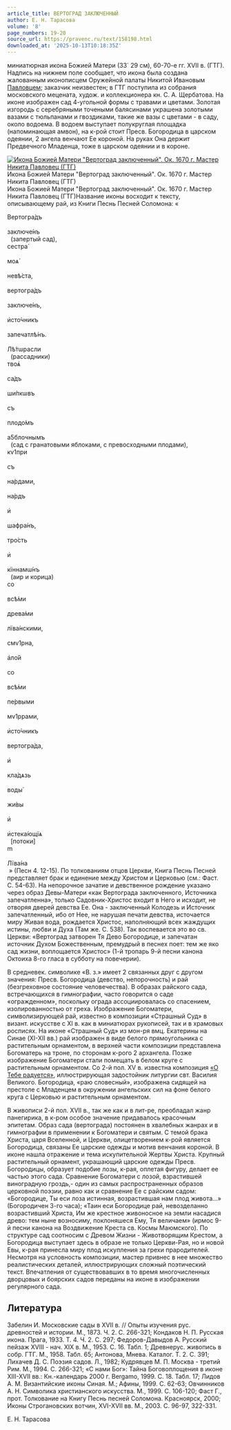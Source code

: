 ```yaml
---
article_title: ВЕРТОГРАД ЗАКЛЮЧЕННЫЙ
author: Е. Н. Тарасова
volume: '8'
page_numbers: 19-20
source_url: https://pravenc.ru/text/158198.html
downloaded_at: '2025-10-13T10:18:35Z'
---
```


миниатюрная икона Божией Матери (33´
29 см), 60-70-е гг. XVII в. (ГТГ). Надпись на нижнем поле сообщает, что икона была создана жалованным иконописцем Оружейной палаты Никитой Ивановым [Павловцем](https://pravenc.ru/text/Павловцем.html); заказчик неизвестен; в ГТГ поступила из собрания московского мецената, худож. и коллекционера кн. С. А. Щербатова. На иконе изображен сад 4-угольной формы с травами и цветами. Золотая изгородь с серебряными точеными балясинами украшена золотыми вазами с тюльпанами и гвоздиками, такие же вазы с цветами - в саду, около водоема. В водоем выступает полукруглая площадка (напоминающая амвон), на к-рой стоит Пресв. Богородица в царском одеянии, 2 ангела венчают Ее короной. На руках Она держит Предвечного Младенца, тоже в царском одеянии и в короне.

[![Икона Божией Матери &quot;Вертоград заключенный&quot;. Ок. 1670 г. Мастер Никита Павловец (ГТГ)](https://pravenc.ru/data/565/464/1234/i200.jpg "Кликните для увеличения картинки")](https://pravenc.ru/data/565/464/1234/i400.jpg)Икона Божией Матери "Вертоград заключенный". Ок. 1670 г. Мастер Никита Павловец (ГТГ)  
Икона Божией Матери "Вертоград заключенный". Ок. 1670 г. Мастер Никита Павловец (ГТГ)Название иконы восходит к тексту, описывающему рай, из Книги Песнь Песней Соломона: «<div class="cu">Вертогра́дъ</div> <div class="cu">заключе́нъ</div>  (запертый сад), <div class="cu">сестра́</div> <div class="cu">моѧ́</div> <div class="cu">невѣ́ста,</div> <div class="cu">вертогра́дъ</div> <div class="cu">заключе́нъ,</div> <div class="cu">и҆сто́чникъ</div> <div class="cu">запечатлѣ́нъ.</div> <div class="cu">Лѣ́тѡрасли</div>  (рассадники) <div class="cu">твоѧ҆</div> <div class="cu">са́дъ</div> <div class="cu">ши́пкѡвъ</div> <div class="cu">съ</div> <div class="cu">плодо́мъ</div> <div class="cu">a5блочнымъ</div>  (сад с гранатовыми яблоками, с превосходными плодами), <div class="cu">кv1при</div> <div class="cu">съ</div>  <div class="cu">на́рдами,</div> <div class="cu">на́рдъ</div> <div class="cu">и҆</div> <div class="cu">шафра́нъ,</div> <div class="cu">тро́сть</div> <div class="cu">и҆</div> <div class="cu">кїннамѡ́нъ</div>  (аир и корица) <div class="cu">со</div> <div class="cu">всѣ́ми</div> <div class="cu">древа́ми</div> <div class="cu">лїва́нскими,</div> <div class="cu">смv1рна,</div> <div class="cu">а҆ло́й</div> <div class="cu">со</div> <div class="cu">всѣ́ми</div> <div class="cu">пе́рвыми</div> <div class="cu">мv1ррами,</div> <div class="cu">и҆сто́чникъ</div> <div class="cu">вертогра́да,</div> <div class="cu">и҆</div> <div class="cu">кла́дѧзь</div> <div class="cu">воды̀</div> <div class="cu">жи́вы</div> <div class="cu">и҆</div> <div class="cu">и҆стека́ющїѧ</div>  [потоки] <div class="cu">m</div> <div class="cu">Лїва́на</div> » (Песн 4. 12-15). По толкованиям отцов Церкви, Книга Песнь Песней представляет брак и единение между Христом и Церковью (см.: Фаст. С. 54-63). На непорочное зачатие и девственное рождение указано через образ Девы-Матери «как Вертограда заключенного, Источника запечатленна», только Садовник-Христос входит в Него и исходит, не отворяя дверей девства Ее. Она - заключенный Колодезь и Источник запечатленный, ибо от Нее, не нарушая печати девства, источается миру Живая вода, рождается Христос, наполняющий всех жаждущих истины, любви и Духа (Там же. С. 538). Так воспевается это во св. Церкви: «Вертоград затворен Тя Дево Богородице, и запечатан источник Духом Божественным, премудрый в песнех поет: тем же яко сад жизни, воплощается Христос» (1-й тропарь 9-й песни канона Октоиха 8-го гласа в субботу на повечерии).

В средневек. символике «В. з.» имеет 2 связанных друг с другом значения: Пресв. Богородица (девство, непорочность) и рай (безгреховное состояние человечества). В образах райского сада, встречающихся в гимнографии, часто говорится о саде «огражденном», поскольку ограда ассоциировалась со спасением, изолированностью от греха. Изображение Богоматери, символизирующей рай, известно в композиции «Страшный Суд» в визант. искусстве с XI в. как в миниатюрах рукописей, так и в храмовых росписях. На иконе «Страшный Суд» из мон-ря вмц. Екатерины на Синае (XI-XII вв.) рай изображен в виде белого прямоугольника с растительным орнаментом, в верхней части композиции представлена Богоматерь на троне, по сторонам к-рого 2 архангела. Позже изображение Богоматери стали помещать в белом круге с растительным орнаментом. Со 2-й пол. XV в. известна композиция [«О Тебе радуется»](<https://pravenc.ru/text/ О Тебе радуется .html>), иллюстрирующая задостойник литургии свт. Василия Великого. Богородица, «раю словесный», изображена сидящей на престоле с Младенцем в окружении ангельских сил на фоне белого круга с Церковью и растительным орнаментом.

В живописи 2-й пол. XVII в., так же как и в лит-ре, преобладал жанр панегирика, в к-ром особое значение придавалось красочным эпитетам. Образ сада (вертограда) постоянен в хвалебных жанрах и в гимнографии в применении к Богоматери и святым. С темой брака Христа, царя Вселенной, и Церкви, олицетворением к-рой является Богородица, связаны Ее царские одежды и мотив венчания короной. В иконе нашла отражение и тема искупительной Жертвы Христа. Крупный растительный орнамент, украшающий царские одежды Пресв. Богородицы, образует подобие лозы, к-рая, оплетая фигуру, делает ее частью этого сада. Сравнение Богоматери с лозой, взрастившей виноградную гроздь,- один из самых распространенных образов церковной поэзии, равно как и сравнение Ее с райским садом: «Богородице, Ты еси лоза истинная, возрастившая нам плод живота...» (Богородичен 3-го часа); «Таин еси Богородице рай, невозделанно возрастивший Христа, Им же крестное живоносное на земли насадися древо: тем ныне возносиму, поклоняшеся Ему, Тя величаем» (ирмос 9-й песни канона на Воздвижение Креста св. Космы Маюмского). По структуре сад соотносим с Древом Жизни - Животворящим Крестом, а Богородица выступает здесь в образе не только Церкви-Рая, но и новой Евы, к-рая принесла миру плод искупления за грехи прародителей. Несмотря на условность композиции, мастер привнес в нее множество реалистических деталей, иллюстрирующих сложный поэтический текст. Впечатления от существовавших в то время многочисленных дворцовых и боярских садов переданы на иконе в изображении регулярного сада.

## Литература

Забелин И. Московские сады в XVII в. // Опыты изучения рус. древностей и истории. М., 1873. Ч. 2. С. 266-321; Кондаков Н. П. Русская икона. Прага, 1933. Т. 4. Ч. 2. С. 297; Федоров-Давыдов А. Русский пейзаж XVIII - нач. XIX в. М., 1953. С. 16. Табл. 1; Древнерус. живопись в собр. ГТГ. М., 1958. Табл. 65; Антонова, Мнева. Каталог. Т. 2. С. 391; Лихачев Д. С. Поэзия садов. Л., 1982; Кудрявцев М. П. Москва - третий Рим. М., 1994. С. 266-321; «С нами Бог»: Тайна Боговоплощения в иконе XIII-XVII вв.: Кн.-календарь 2000 г. Bergamo, 1999. С. 18. Табл. 17; Лидов А. М. Византийские иконы Синая. М.; Афины, 1999. С. 62-63; Овчинников А. Н. Символика христианского искусства. М., 1999. С. 106-120; Фаст Г., прот. Толкование на Книгу Песнь песней Соломона. Красноярск, 2000; Иконы Строгановских вотчин, XVI-XVII вв. М., 2003. С. 96-97, 322-331.

Е. Н. Тарасова
